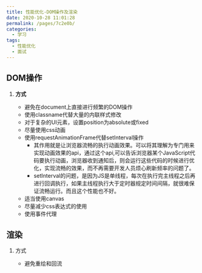 ```yaml
---
title: 性能优化-DOM操作及渲染
date: 2020-10-28 11:01:28
permalink: /pages/7c2e0b/
categories: 
  - 学习
tags: 
  - 性能优化
  - 面试
---
```



## DOM操作

1. **方式**

    * 避免在document上直接进行频繁的DOM操作
    * 使用classname代替大量的内联样式修改
    * 对于复杂的UI元素，设置position为absolute或fixed
    * 尽量使用css动画
    * 使用requestAnimationFrame代替setInterval操作
        * 其作用就是让浏览器流畅的执行动画效果。可以将其理解为专门用来实现动画效果的api，通过这个api,可以告诉浏览器某个JavaScript代码要执行动画，浏览器收到通知后，则会运行这些代码的时候进行优化，实现流畅的效果，而不再需要开发人员烦心刷新频率的问题了。
        * setInterval的问题，是因为JS是单线程，每次在执行完主线程之后再进行回调执行，如果主线程执行大于定时器规定时间间隔，就很难保证流畅运行。而且这个性能也不好。
    * 适当使用canvas
    * 尽量减少css表达式的使用
    * 使用事件代理

## 渲染

1. 方式

    * 避免重绘和回流
